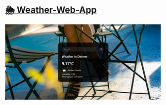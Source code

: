 # [🌦 Weather-Web-App](https://github.com/VishalKumar22/Weather-Forcast/tree/main)
![weather web app](https://github.com/VishalKumar22/Weather-Forcast/blob/main/Assets/weather%20app.jpg)
